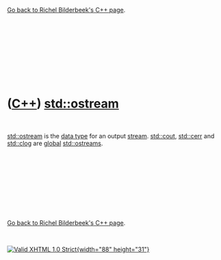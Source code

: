

[Go back to Richel Bilderbeek's C++ page](Cpp.htm).

 

 

 

 

 

([C++](Cpp.htm)) [std::ostream](CppOstream.htm)
===============================================

 

[std::ostream](CppOstream.htm) is the [data type](CppDataType.htm) for
an output [stream](CppStream.htm). [std::cout](CppCout.htm),
[std::cerr](CppCerr.htm) and [std::clog](CppClog.htm) are
[global](CppGlobal.htm) [std::ostreams](CppOstream.htm).

 

 

 

 

 

[Go back to Richel Bilderbeek's C++ page](Cpp.htm).



 

[![Valid XHTML 1.0 Strict](valid-xhtml10.png){width="88"
height="31"}](http://validator.w3.org/check?uri=referer)
